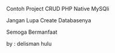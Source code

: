 Contoh Project CRUD PHP Native MySQli

Jangan Lupa Create Databasenya


Semoga Bermanfaat

by : delisman hulu